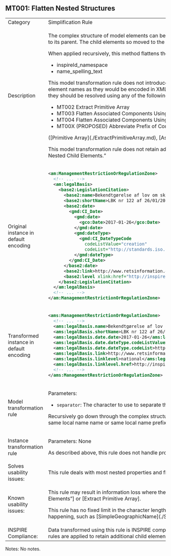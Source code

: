 ## MT001: Flatten Nested Structures

<table>
<tr>
<td>Category</td>
<td>Simplification Rule</td>
</tr>
<tr>
<td>Description</td>
<td><p>The complex structure of model elements can be reduced by applying a flattening method. The principle of the flattening is to derive a flat model structure in the parent level by moving the first instance of nested child elements to its parent. The child elements so moved to the parent can be renamed to represent the former (child) path as a prefix in the name of the resulting element to avoid naming conflicts.</p>

<p>When applied recursively, this method flattens the structure of multiple levels into the parent level, and will result in properties such as these:</p>
<ul>
    <li>inspireId_namespace</li>
    <li>name_spelling_text</li>
</ul>
<p>This model transformation rule does not introduce multiple occurrences of child elements into the parent level; it thus does not introduce any numeric elements into the new property names. It also does not make use of the element names as they would be encoded in XML to keep the resulting property names shorter. In most cases outside the use of substitution groups, this does not lead to issues in property name length. Where issues do exist, they should be resolved using any of the following Model Transformation (MT) rules:</p>
<ul>
    <li>MT002 Extract Primitive Array</li>
    <li>MT003 Flatten Associated Components Using TypeNames</li>
    <li>MT004 Flatten Associated Components Using Codelist</li>
    <li>MT00X (PROPOSED) Abbreviate Prefix of Compound Property Names,/li>
</ul>    ([Primitive Array](./ExtractPrimitiveArray.md), [Associations to Soft Typed 
<p>This model transformation rule does not retain additional occurrences that may exist in child elements. To avoid loss of information from the source data, this rule can be combined with (proposed) MT rule “Retain Additional Nested Child Elements.”
</p>
</td>
</tr>
<tr>
<td>Original instance in default encoding</td>
<td>

```xml
<am:ManagementRestrictionOrRegulationZone>
  <!-- ... -->
  <am:legalBasis>
    <base2:LegislationCitation>
      <base2:name>Bekendtgørelse af lov om skove</base2:name>
      <base2:shortName>LBK nr 122 af 26/01/2017</base2:shortName>
      <base2:date>
        <gmd:CI_Date>
          <gmd:date>
            <gco:Date>2017-01-26</gco:Date>
          </gmd:date>
          <gmd:dateType>
            <gmd:CI_DateTypeCode
              codeListValue="creation"
              codeList="http://standards.iso.org/ittf/PubliclyAvailableStandards/ISO_19139_Schemas/resources/codelist/ML_gmxCodelists.xml#CI_DateTypeCode" />
          </gmd:dateType>
        </gmd:CI_Date>
      </base2:date>
      <base2:link>http://www.retsinformation.dk/eli/lta/2017/122</base2:link>
      <base2:level xlink:href="http://inspire.ec.europa.eu/codelist/LegislationLevelValue/national" xlink:title="national" />
    </base2:LegislationCitation>
  </am:legalBasis>
  <!-- ... -->
</am:ManagementRestrictionOrRegulationZone>
```
   
</td>
</tr>
<tr>
<td>Transformed instance in default encoding</td>
<td>

```xml
<ams:ManagementRestrictionOrRegulationZone>
  <!-- ... -->
  <ams:legalBasis.name>Bekendtgørelse af lov om skove</ams:legalBasis.name>
  <ams:legalBasis.shortName>LBK nr 122 af 26/01/2017</ams:legalBasis.shortName>
  <ams:legalBasis.date.date>2017-01-26</ams:legalBasis.date.date>
  <ams:legalBasis.date.dateType.codeListValue>creation</ams:legalBasis.date.dateType.codeListValue>
  <ams:legalBasis.date.dateType.codeList>http://standards.iso.org/ittf/PubliclyAvailableStandards/ISO_19139_Schemas/resources/codelist/ML_gmxCodelists.xml#CI_DateTypeCode</ams:legalBasis.date.dateType.codeList>
  <ams:legalBasis.link>http://www.retsinformation.dk/eli/lta/2017/122</ams:legalBasis.link>
  <ams:legalBasis.linklevel>national</ams:legalBasis.linklevel>
  <ams:legalBasis.linklevel.href>http://inspire.ec.europa.eu/codelist/LegislationLevelValue/national</ams:legalBasis.linklevel.href>
  <!-- ... -->
</ams:ManagementRestrictionOrRegulationZone>
``` 

</td>
</tr>
<tr>
<td>Model transformation rule</td>
<td>
    <p>Parameters:</p> 
    <ul>
        <li><code>separator</code>: The character to use to separate the original property name from the type name of the components.</li>
    </ul>
    <p>Recursively go down through the complex structure of the property and concatenate the local name of the property, using the <code>separator</code> character in between each local name. This rule will drop inherited properties that have the same local name name or same local name prefix as a property declared on the feature type or property type itself, e.g. <code>gml:name</code> vs. <code>gn:name</code>. Note that Geometry properties are excluded from this rule!</p>
</td>
</tr>
<tr>
<td>Instance transformation rule</td>
<td><p>Parameters: None</p>
    <p>As described above, this rule does not handle property occurrences greater than 1 in the parent; if more than one instance of a property occur, only the first instance will be kept in the parent.</p>
    </td>
</tr>
<tr>
<td>Solves usability issues:</td>
<td>This rule deals with most nested properties and flattens them into the parent structure, so that the data can be used easily in analysis and visualisation.</td>
</tr>
<tr>
<td>Known usability issues:</td>
<td><p>This rule may result in information loss where there are multiple occurrences in the child structure. The rule may be combined with others that reduce the likelihood of information loss, such as [(proposed) “Retain Nested Child Elements”] or [Extract Primitive Array].</p>
<p>This rule has no fixed limit in the character length of the resulting property names. Some of these compound property names can get very long. The rule should thus be combined with others that reduce the likelihood of that happening, such as [SimpleGeographicName](./SimpleGeographicName.html) ) and [(proposed) “Abbreviate Prefix of Compound Property Names.”].</p></td>
</tr>
<tr>
<td>INSPIRE Compliance:</td>
<td>Data transformed using this rule is INSPIRE compliant as long as there is no information loss from the source data. This can be achieved when either the cardinality of the source data is 0..1 for all affected properties or additional rules are applied to retain additional child elements.</td>
</tr>
</table>

Notes: No notes.
